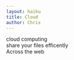 ```yaml
---
layout: haiku
title: Cloud
author: Chris
---
```


cloud computing <br>
share your files efficently <br>
Across the web <br>
